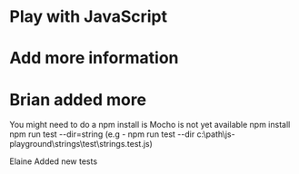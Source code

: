 # Play with JavaScript
# Add more information
# Brian added more

You might need to do a npm install is Mocho is not yet available 
npm install
npm run test --dir=string (e.g - npm run test --dir c:\path\js-playground\strings\test\strings.test.js)

Elaine Added new tests 
